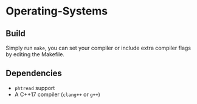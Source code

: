 # Operating-Systems

## Build

Simply run `make`, you can set your compiler or include extra compiler flags by editing the Makefile.

## Dependencies

- `phtread` support
- A C++17 compiler (`clang++` or `g++`)

